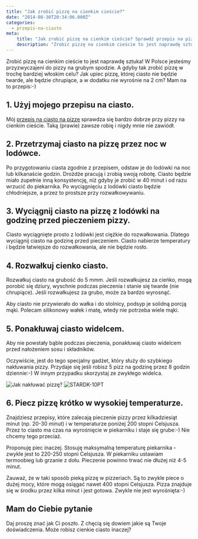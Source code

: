 ```yaml
---
title: "Jak zrobić pizzę na cienkim cieście?"
date: "2014-08-30T20:34:06.000Z"
categories: 
  - przepis-na-ciasto
meta: 
    title: "Jak zrobić pizzę na cienkim cieście? Sprawdź przepis na pizzę."
    description: "Zrobić pizzę na cienkim cieście to jest naprawdę sztuka! Jak zrobić ciasto na pizzę, które nie będzie twarde, ale będzie chrupiące, a w dodatku nie wyrośnie na 2 cm? Mam na to przepis:-)"
---
```


Zrobić pizzę na cienkim cieście to jest naprawdę sztuka! W Polsce jesteśmy przyzwyczajeni do pizzy na grubym spodzie. A gdyby tak zrobić pizzę w trochę bardziej włoskim celu? Jak upiec pizzę, której ciasto nie będzie twarde, ale będzie chrupiące, a w dodatku nie wyrośnie na 2 cm? Mam na to przepis:-)

## 1\. Użyj mojego przepisu na ciasto.

Mój <a title="Przepis na ciasto na pizzę" href="/przepis-na-ciasto-na-pizze/">przepis na ciasto na pizzę</a> sprawdza się bardzo dobrze przy pizzy na cienkim cieście. Taką (prawie) zawsze robię i nigdy mnie nie zawiódł.

## 2\. Przetrzymaj ciasto na pizzę przez noc w lodówce.

Po przygotowaniu ciasta zgodnie z przepisem, odstaw je do lodówki na noc lub kilkanaście godzin. Drożdże pracują i zrobią swoją robotę. Ciasto będzie miało zupełnie inną konsystencję, niż gdyby je zrobić w 40 minut i od razu wrzucić do piekarnika. Po wyciągnięciu z lodówki ciasto będzie chłodniejsze, a przez to prostsze przy rozwałkowywaniu.

## 3\. Wyciągnij ciasto na pizzę z lodówki na godzinę przed pieczeniem pizzy.

Ciasto wyciągnięte prosto z lodówki jest ciężkie do rozwałkowania. Dlatego wyciągnij ciasto na godzinę przed pieczeniem. Ciasto nabierze temperatury i będzie łatwiejsze do rozwałkowania, ale nie będzie rosło.

## 4\. Rozwałkuj cienko ciasto.

Rozwałkuj ciasto na grubość do 5 mmm. Jeśli rozwałkujesz za cieńko, mogą porobić się dziury, wyschnie podczas pieczenia i stanie się twarde (nie chrupiące). Jeśli rozwałkujesz za grubo, może za bardzo wyrosnąć.

Aby ciasto nie przywierało do wałka i do stolnicy, podsyp je solidną porcją mąki. Polecam silikonowy wałek i matę, wtedy nie potrzeba wiele mąki.

## 5\. Ponakłuwaj ciasto widelcem.

Aby nie powstały bąble podczas pieczenia, ponakłuwaj ciasto widelcem przed nałożeniem sosu i składników.

Oczywiście, jest do tego specjalny gadżet, który służy do szybkiego nakłuwania pizzy. Przydaje się jeśli robisz 5 pizz na godzinę przez 8 godzin dziennie:-) W innym przypadku skorzystaj ze zwykłego widelca.

![Jak nakłuwać pizzę?](ddo5-255x300.jpg) ![STARDK-10PT](STARDK-10PT-300x213.jpg)

## 6\. Piecz pizzę krótko w wysokiej temperaturze.

Znajdziesz przepisy, które zalecają pieczenie pizzy przez kilkadziesiąt minut (np. 20-30 minut) i w temperaturze poniżej 200 stopni Celsjusza. Przez to ciasto ma czas na wyrośnięcie w piekarniku i staje się grube:-) Nie chcemy tego przeciaż.

Proponuję piec inaczej. Stosuję maksymalną temperaturę piekarnika - zwykle jest to 220-250 stopni Celsjusza. W piekarniku ustawiam termoobieg lub grzanie z dołu. Pieczenie powinno trwać nie dłużej niż 4-5 minut.

Zauważ, że w taki sposób pieką pizzę w pizzeriach. Są to zwykle piece o dużej mocy, które mogą osiągać nawet 400 stopni Celsjusza. Pizza znajduje się w środku przez kilka minut i jest gotowa. Zwykle nie jest wyrośnięta:-)

## Mam do Ciebie pytanie

Daj proszę znać jak Ci poszło. Z chęcią się dowiem jakie są Twoje doświadczenia. Może robisz cienkie ciasto inaczej?

